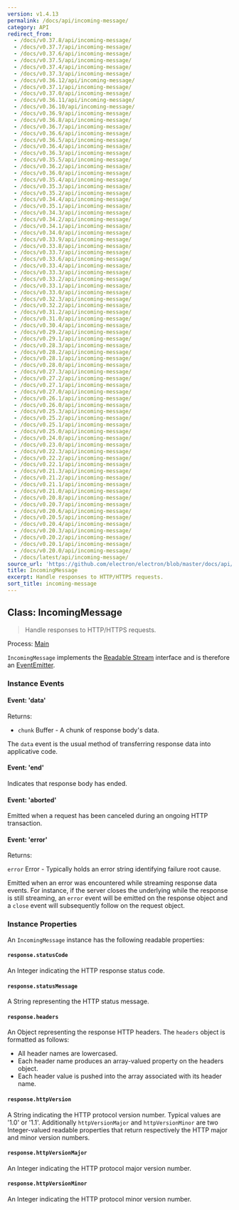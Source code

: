 ```yaml
---
version: v1.4.13
permalink: /docs/api/incoming-message/
category: API
redirect_from:
  - /docs/v0.37.8/api/incoming-message/
  - /docs/v0.37.7/api/incoming-message/
  - /docs/v0.37.6/api/incoming-message/
  - /docs/v0.37.5/api/incoming-message/
  - /docs/v0.37.4/api/incoming-message/
  - /docs/v0.37.3/api/incoming-message/
  - /docs/v0.36.12/api/incoming-message/
  - /docs/v0.37.1/api/incoming-message/
  - /docs/v0.37.0/api/incoming-message/
  - /docs/v0.36.11/api/incoming-message/
  - /docs/v0.36.10/api/incoming-message/
  - /docs/v0.36.9/api/incoming-message/
  - /docs/v0.36.8/api/incoming-message/
  - /docs/v0.36.7/api/incoming-message/
  - /docs/v0.36.6/api/incoming-message/
  - /docs/v0.36.5/api/incoming-message/
  - /docs/v0.36.4/api/incoming-message/
  - /docs/v0.36.3/api/incoming-message/
  - /docs/v0.35.5/api/incoming-message/
  - /docs/v0.36.2/api/incoming-message/
  - /docs/v0.36.0/api/incoming-message/
  - /docs/v0.35.4/api/incoming-message/
  - /docs/v0.35.3/api/incoming-message/
  - /docs/v0.35.2/api/incoming-message/
  - /docs/v0.34.4/api/incoming-message/
  - /docs/v0.35.1/api/incoming-message/
  - /docs/v0.34.3/api/incoming-message/
  - /docs/v0.34.2/api/incoming-message/
  - /docs/v0.34.1/api/incoming-message/
  - /docs/v0.34.0/api/incoming-message/
  - /docs/v0.33.9/api/incoming-message/
  - /docs/v0.33.8/api/incoming-message/
  - /docs/v0.33.7/api/incoming-message/
  - /docs/v0.33.6/api/incoming-message/
  - /docs/v0.33.4/api/incoming-message/
  - /docs/v0.33.3/api/incoming-message/
  - /docs/v0.33.2/api/incoming-message/
  - /docs/v0.33.1/api/incoming-message/
  - /docs/v0.33.0/api/incoming-message/
  - /docs/v0.32.3/api/incoming-message/
  - /docs/v0.32.2/api/incoming-message/
  - /docs/v0.31.2/api/incoming-message/
  - /docs/v0.31.0/api/incoming-message/
  - /docs/v0.30.4/api/incoming-message/
  - /docs/v0.29.2/api/incoming-message/
  - /docs/v0.29.1/api/incoming-message/
  - /docs/v0.28.3/api/incoming-message/
  - /docs/v0.28.2/api/incoming-message/
  - /docs/v0.28.1/api/incoming-message/
  - /docs/v0.28.0/api/incoming-message/
  - /docs/v0.27.3/api/incoming-message/
  - /docs/v0.27.2/api/incoming-message/
  - /docs/v0.27.1/api/incoming-message/
  - /docs/v0.27.0/api/incoming-message/
  - /docs/v0.26.1/api/incoming-message/
  - /docs/v0.26.0/api/incoming-message/
  - /docs/v0.25.3/api/incoming-message/
  - /docs/v0.25.2/api/incoming-message/
  - /docs/v0.25.1/api/incoming-message/
  - /docs/v0.25.0/api/incoming-message/
  - /docs/v0.24.0/api/incoming-message/
  - /docs/v0.23.0/api/incoming-message/
  - /docs/v0.22.3/api/incoming-message/
  - /docs/v0.22.2/api/incoming-message/
  - /docs/v0.22.1/api/incoming-message/
  - /docs/v0.21.3/api/incoming-message/
  - /docs/v0.21.2/api/incoming-message/
  - /docs/v0.21.1/api/incoming-message/
  - /docs/v0.21.0/api/incoming-message/
  - /docs/v0.20.8/api/incoming-message/
  - /docs/v0.20.7/api/incoming-message/
  - /docs/v0.20.6/api/incoming-message/
  - /docs/v0.20.5/api/incoming-message/
  - /docs/v0.20.4/api/incoming-message/
  - /docs/v0.20.3/api/incoming-message/
  - /docs/v0.20.2/api/incoming-message/
  - /docs/v0.20.1/api/incoming-message/
  - /docs/v0.20.0/api/incoming-message/
  - /docs/latest/api/incoming-message/
source_url: 'https://github.com/electron/electron/blob/master/docs/api/incoming-message.md'
title: IncomingMessage
excerpt: Handle responses to HTTP/HTTPS requests.
sort_title: incoming-message
---
```

## Class: IncomingMessage

> Handle responses to HTTP/HTTPS requests.

Process: [Main]({{site.baseurl}}/docs/glossary#main-process)

`IncomingMessage` implements the [Readable Stream](https://nodejs.org/api/stream.html#stream_readable_streams) interface and is therefore an [EventEmitter](https://nodejs.org/api/events.html#events_class_eventemitter).

### Instance Events

#### Event: 'data'

Returns:

*   `chunk` Buffer - A chunk of response body's data.

The `data` event is the usual method of transferring response data into applicative code.

#### Event: 'end'

Indicates that response body has ended.

#### Event: 'aborted'

Emitted when a request has been canceled during an ongoing HTTP transaction.

#### Event: 'error'

Returns:

`error` Error - Typically holds an error string identifying failure root cause.

Emitted when an error was encountered while streaming response data events. For instance, if the server closes the underlying while the response is still streaming, an `error` event will be emitted on the response object and a `close` event will subsequently follow on the request object.

### Instance Properties

An `IncomingMessage` instance has the following readable properties:

#### `response.statusCode`

An Integer indicating the HTTP response status code.

#### `response.statusMessage`

A String representing the HTTP status message.

#### `response.headers`

An Object representing the response HTTP headers. The `headers` object is formatted as follows:

*   All header names are lowercased.
*   Each header name produces an array-valued property on the headers object.
*   Each header value is pushed into the array associated with its header name.

#### `response.httpVersion`

A String indicating the HTTP protocol version number. Typical values are '1.0' or '1.1'. Additionally `httpVersionMajor` and `httpVersionMinor` are two Integer-valued readable properties that return respectively the HTTP major and minor version numbers.

#### `response.httpVersionMajor`

An Integer indicating the HTTP protocol major version number.

#### `response.httpVersionMinor`

An Integer indicating the HTTP protocol minor version number.
